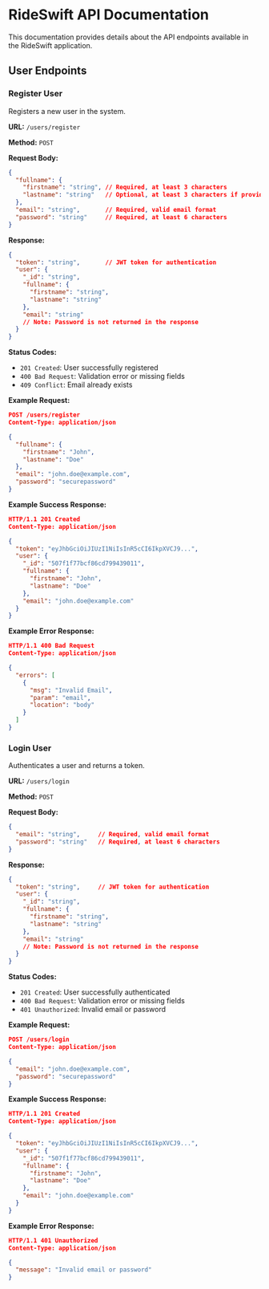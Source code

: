 # RideSwift API Documentation

This documentation provides details about the API endpoints available in the RideSwift application.

## User Endpoints

### Register User

Registers a new user in the system.

**URL:** `/users/register`

**Method:** `POST`

**Request Body:**
```json
{
  "fullname": {
    "firstname": "string", // Required, at least 3 characters
    "lastname": "string"   // Optional, at least 3 characters if provided
  },
  "email": "string",       // Required, valid email format
  "password": "string"     // Required, at least 6 characters
}
```

**Response:**
```json
{
  "token": "string",       // JWT token for authentication
  "user": {
    "_id": "string",
    "fullname": {
      "firstname": "string",
      "lastname": "string"
    },
    "email": "string"
    // Note: Password is not returned in the response
  }
}
```

**Status Codes:**
- `201 Created`: User successfully registered
- `400 Bad Request`: Validation error or missing fields
- `409 Conflict`: Email already exists

**Example Request:**
```json
POST /users/register
Content-Type: application/json

{
  "fullname": {
    "firstname": "John",
    "lastname": "Doe"
  },
  "email": "john.doe@example.com",
  "password": "securepassword"
}
```

**Example Success Response:**
```json
HTTP/1.1 201 Created
Content-Type: application/json

{
  "token": "eyJhbGciOiJIUzI1NiIsInR5cCI6IkpXVCJ9...",
  "user": {
    "_id": "507f1f77bcf86cd799439011",
    "fullname": {
      "firstname": "John",
      "lastname": "Doe"
    },
    "email": "john.doe@example.com"
  }
}
```

**Example Error Response:**
```json
HTTP/1.1 400 Bad Request
Content-Type: application/json

{
  "errors": [
    {
      "msg": "Invalid Email",
      "param": "email",
      "location": "body"
    }
  ]
}
```

### Login User

Authenticates a user and returns a token.

**URL:** `/users/login`

**Method:** `POST`

**Request Body:**
```json
{
  "email": "string",     // Required, valid email format
  "password": "string"   // Required, at least 6 characters
}
```

**Response:**
```json
{
  "token": "string",     // JWT token for authentication
  "user": {
    "_id": "string",
    "fullname": {
      "firstname": "string",
      "lastname": "string"
    },
    "email": "string"
    // Note: Password is not returned in the response
  }
}
```

**Status Codes:**
- `201 Created`: User successfully authenticated
- `400 Bad Request`: Validation error or missing fields
- `401 Unauthorized`: Invalid email or password

**Example Request:**
```json
POST /users/login
Content-Type: application/json

{
  "email": "john.doe@example.com",
  "password": "securepassword"
}
```

**Example Success Response:**
```json
HTTP/1.1 201 Created
Content-Type: application/json

{
  "token": "eyJhbGciOiJIUzI1NiIsInR5cCI6IkpXVCJ9...",
  "user": {
    "_id": "507f1f77bcf86cd799439011",
    "fullname": {
      "firstname": "John",
      "lastname": "Doe"
    },
    "email": "john.doe@example.com"
  }
}
```

**Example Error Response:**
```json
HTTP/1.1 401 Unauthorized
Content-Type: application/json

{
  "message": "Invalid email or password"
}
```
